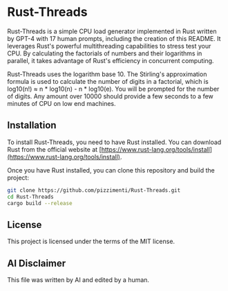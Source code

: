 # Rust-Threads

Rust-Threads is a simple CPU load generator implemented in Rust written by GPT-4 with 17 human prompts, including the creation of this README. It leverages Rust's powerful multithreading capabilities to stress test your CPU. By calculating the factorials of numbers and their logarithms in parallel, it takes advantage of Rust's efficiency in concurrent computing.

Rust-Threads uses the logarithm base 10. The Stirling's approximation formula is used to calculate the number of digits in a factorial, which is log10(n!) ≈ n * log10(n) - n * log10(e). You will be prompted for the number of digits. Any amount over 10000 should provide a few seconds to a few minutes of CPU on low end machines.

## Installation

To install Rust-Threads, you need to have Rust installed. You can download Rust from the official website at [https://www.rust-lang.org/tools/install](https://www.rust-lang.org/tools/install).

Once you have Rust installed, you can clone this repository and build the project:

```bash
git clone https://github.com/pizzimenti/Rust-Threads.git
cd Rust-Threads
cargo build --release
```

## License

This project is licensed under the terms of the MIT license.

## AI Disclaimer

This file was written by AI and edited by a human.

